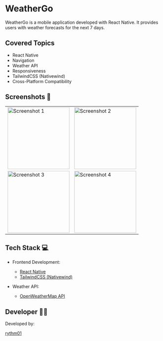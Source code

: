 # WeatherGo

WeatherGo is a mobile application developed with React Native. It provides users with weather forecasts for the next 7 days.

## Covered Topics

- React Native
- Navigation
- Weather API
- Responsiveness
- TailwindCSS (Nativewind)
- Cross-Platform Compatibility

## Screenshots 📱

<table>
  <tr>
    <td><img src="https://github.com/rythm01/WeatherGo/assets/115993280/a9348e50-4154-4ae7-bc3b-70c57f168e4f" alt="Screenshot 1" width="200"></td>
    <td><img src="https://github.com/rythm01/WeatherGo/assets/115993280/13be8256-8bdd-43ed-b31b-b14e26762be3" alt="Screenshot 2" width="200"></td>
  </tr>
  <tr>
    <td><img src="https://github.com/rythm01/WeatherGo/assets/115993280/d0b706e3-dbae-43a8-b826-155558ab7b50" alt="Screenshot 3" width="200"></td>
    <td><img src="https://github.com/rythm01/WeatherGo/assets/115993280/ed4dcdbf-0bd2-4058-8539-64ed40fdf8f5" alt="Screenshot 4" width="200"></td>
  </tr>
</table>


## Tech Stack 💻

- Frontend Development:
  - [React Native](https://reactnative.dev/)
  - [TailwindCSS (Nativewind)](https://www.nativewind.dev/)
  
- Weather API:
  - [OpenWeatherMap API](https://openweathermap.org/api)

## Developer 👨‍💻

Developed by:

[rythm01](https://github.com/rythm01)
